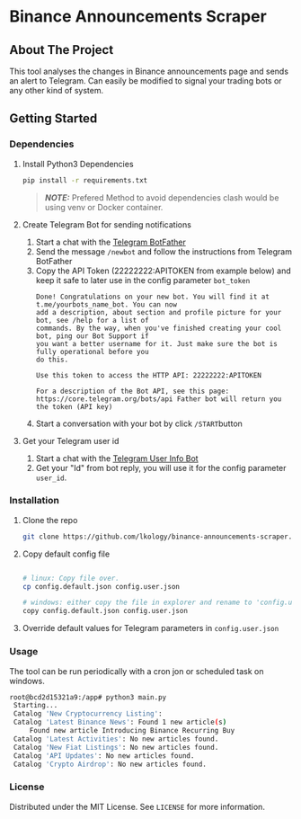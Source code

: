 # Binance Announcements Scraper

## About The Project
This tool analyses the changes in Binance announcements page and sends an alert to Telegram.
Can easily be modified to signal your trading bots or any other kind of system.


## Getting Started

### Dependencies

1. Install Python3 Dependencies
    ```sh
    pip install -r requirements.txt
    ```

    > **_NOTE:_**  Prefered Method to avoid dependencies clash would be using venv or Docker container.
2. Create Telegram Bot for sending notifications
	1. 	Start a chat with the [Telegram BotFather](https://telegram.me/BotFather)
	2. 	Send the message `/newbot` and follow the instructions from Telegram BotFather
	3. 	Copy the API Token (22222222:APITOKEN from example below) and keep it safe to later use in the config parameter `bot_token`
		```
        Done! Congratulations on your new bot. You will find it at t.me/yourbots_name_bot. You can now
        add a description, about section and profile picture for your bot, see /help for a list of
        commands. By the way, when you've finished creating your cool bot, ping our Bot Support if 
        you want a better username for it. Just make sure the bot is fully operational before you 
        do this.
        
        Use this token to access the HTTP API: 22222222:APITOKEN
        
        For a description of the Bot API, see this page: https://core.telegram.org/bots/api Father bot will return you the token (API key)
        ```
	4. 	Start a conversation with your bot by click `/START`button
2. Get your Telegram user id
	1. 	Start a chat with the [Telegram User Info Bot](https://telegram.me/userinfobot)
	2. 	Get your "Id" from bot reply, you will use it for the config parameter `user_id`.

### Installation
1. Clone the repo
   ```sh
   git clone https://github.com/lkology/binance-announcements-scraper.git
   ```
2. Copy default config file
   ```sh
   
   # linux: Copy file over.
   cp config.default.json config.user.json
   
   # windows: either copy the file in explorer and rename to 'config.user.json' or use
   copy config.default.json config.user.json
   ```
3. Override default values for Telegram parameters in `config.user.json`
   
### Usage
The tool can be run periodically with a cron jon or scheduled task on windows.
   ```sh
   root@bcd2d15321a9:/app# python3 main.py
    Starting...
    Catalog 'New Cryptocurrency Listing':
    Catalog 'Latest Binance News': Found 1 new article(s)
        Found new article Introducing Binance Recurring Buy
    Catalog 'Latest Activities': No new articles found.
    Catalog 'New Fiat Listings': No new articles found.
    Catalog 'API Updates': No new articles found.
    Catalog 'Crypto Airdrop': No new articles found.
   ```

### License 
Distributed under the MIT License. See `LICENSE` for more information.